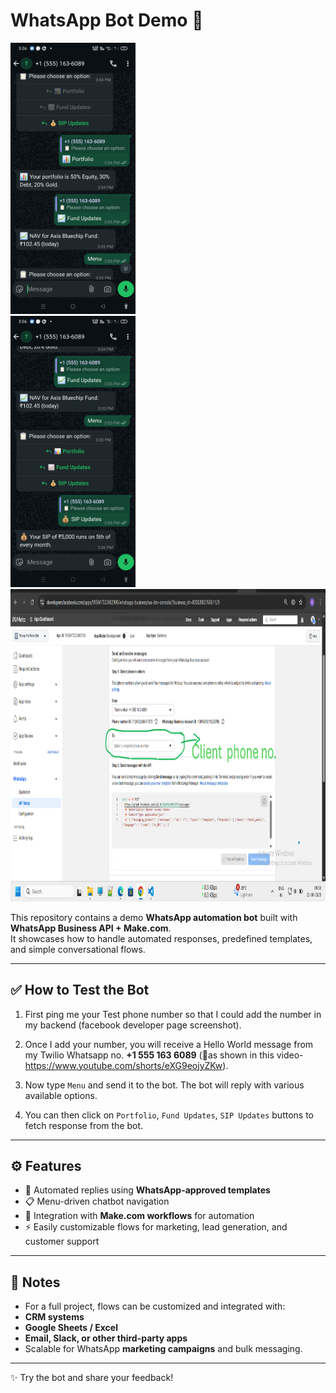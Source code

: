# WhatsApp Bot Demo 🚀

<p float="left">
  <img src="https://github.com/gouravanand662/pics/blob/main/Screenshot_2025-07-19-15-06-27-29_6012fa4d4ddec268fc5c7112cbb265e7.jpg?raw=true" alt="image1" width="200" style="margin-right: 1000px;"/>
  <img src="https://github.com/gouravanand662/pics/blob/main/Screenshot_2025-07-19-15-06-43-12_6012fa4d4ddec268fc5c7112cbb265e7.jpg?raw=true" alt="image2" width="200"/>
  <img src="https://raw.githubusercontent.com/gouravanand662/pics/refs/heads/main/Screenshot%20(180).png?raw=true" alt="image3" height="500" width="600"/>
</p> 

This repository contains a demo **WhatsApp automation bot** built with **WhatsApp Business API + Make.com**.  
It showcases how to handle automated responses, predefined templates, and simple conversational flows.  

---

## ✅ How to Test the Bot  

1. First ping me your Test phone number so that I could add the number in my backend (facebook developer page screenshot).

2. Once I add your number, you will receive a Hello World message from my Twilio Whatsapp no. **+1 555 163 6089** (🔗as shown in this video- https://www.youtube.com/shorts/eXG9eojyZKw).

3. Now type `Menu` and send it to the bot. The bot will reply with various available options.

4. You can then click on `Portfolio`, `Fund Updates`, `SIP Updates` buttons to fetch response from the bot. 

---

## ⚙️ Features  

- 🤖 Automated replies using **WhatsApp-approved templates**  
- 📋 Menu-driven chatbot navigation  
- 🔗 Integration with **Make.com workflows** for automation  
- ⚡ Easily customizable flows for marketing, lead generation, and customer support  

---

## 📌 Notes  

- For a full project, flows can be customized and integrated with:  
- **CRM systems**  
- **Google Sheets / Excel**  
- **Email, Slack, or other third-party apps**  
- Scalable for WhatsApp **marketing campaigns** and bulk messaging.  

---

✨ Try the bot and share your feedback!  
